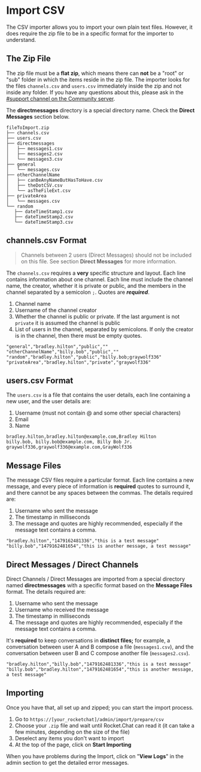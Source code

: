 # Import CSV

The CSV importer allows you to import your own plain text files. However, it does require the zip file to be in a specific format for the importer to understand.

## The Zip File

The zip file must be a **flat zip**, which means there can **not** be a "root" or "sub" folder in which the items reside in the zip file. The importer looks for the files `channels.csv` and `users.csv` immediately inside the zip and not inside any folder. If you have any questions about this, please ask in the [#support channel on the Community server](https://open.rocket.chat/channel/support).

The **directmessages** directory is a special directory name. Check the **Direct Messages** section below.

```
fileToImport.zip
├── channels.csv
├── users.csv
├── directmessages
│   ├── messages1.csv
│   ├── messages2.csv
│   └── messages3.csv
├── general
│   └── messages.csv
├── otherChannelName
│   ├── canBeAnyNameButHasToHave.csv
│   ├── theDotCSV.csv
│   └── asTheFileExt.csv
├── privateArea
│   └── messages.csv
└── random
   ├── dateTimeStamp1.csv
   ├── dateTimeStamp2.csv
   └── dateTimeStamp3.csv
```

## channels.csv Format

> Channels between 2 users (Direct Messages) should not be included on this file. See section **Direct Messages** for more information.

The `channels.csv` requires a **very** specific structure and layout. Each line contains information about one channel. Each line must include the channel name, the creator, whether it is private or public, and the members in the channel separated by a semicolon `;`. Quotes are _**required**_.

1. Channel name
2. Username of the channel creator
3. Whether the channel is public or private. If the last argument is not `private` it is assumed the channel is public
4. List of users in the channel, separated by semicolons. If only the creator is in the channel, then there must be empty quotes.

```
"general","bradley.hilton","public",""
"otherChannelName","billy.bob","public",""
"random","bradley.hilton","public","billy.bob;graywolf336"
"privateArea","bradley.hilton","private","graywolf336"
```

## users.csv Format

The `users.csv` is a file that contains the user details, each line containing a new user, and the user details are:

1. Username (must not contain @ and some other special characters)
2. Email
3. Name

```
bradley.hilton,bradley.hilton@example.com,Bradley Hilton
billy.bob, billy.bob@example.com, Billy Bob Jr.
graywolf336,graywolf336@example.com,GrayWolf336
```

## Message Files

The message CSV files require a particular format. Each line contains a new message, and every piece of information is **required** quotes to surround it, and there cannot be any spaces between the commas. The details required are:

1. Username who sent the message
2. The timestamp in milliseconds
3. The message and quotes are highly recommended, especially if the message text contains a comma.

```
"bradley.hilton","1479162481336","this is a test message"
"billy.bob","1479162481654","this is another message, a test message"
```

## Direct Messages / Direct Channels

Direct Channels / Direct Messages are imported from a special directory named **directmessages** with a specific format based on the **Message Files** format. The details required are:

1. Username who sent the message
2. Username who received the message
3. The timestamp in milliseconds
4. The message and quotes are highly recommended, especially if the message text contains a comma.

It's **required** to keep conversations in **distinct files;** for example, a conversation between user A and B compose a file (`messages1.csv`), and the conversation between user B and C compose another file (`messages2.csv`).

```
"bradley.hilton","billy.bob","1479162481336","this is a test message"
"billy.bob","bradley.hilton","1479162481654","this is another message, a test message"
```

## Importing

Once you have that, all set up and zipped; you can start the import process.

1. Go to `https://[your_rocketchat]/admin/import/prepare/csv`
2. Choose your `.zip` file and wait until Rocket.Chat can read it (it can take a few minutes, depending on the size of the file)
3. Deselect any items you don't want to import
4. At the top of the page, click on **Start Importing**

When you have problems during the Import, click on "**View Logs**" in the admin section to get the detailed error messages.
